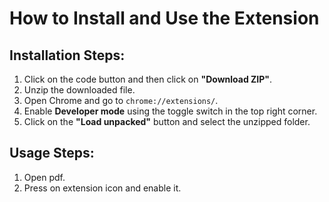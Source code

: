 <!DOCTYPE html>
<html lang="en">
<head>
    <meta charset="UTF-8">
    <meta name="viewport" content="width=device-width, initial-scale=1.0">
    
 
</head>
<body>
    <h1>How to Install and Use the Extension</h1>
    <h2>Installation Steps:</h2>
    <ol>
        <li>Click on the code button and then click on <strong>"Download ZIP"</strong>.</li>
        <li>Unzip the downloaded file.</li>
        <li>Open Chrome and go to <code>chrome://extensions/</code>.</li>
        <li>Enable <strong>Developer mode</strong> using the toggle switch in the top right corner.</li>
        <li>Click on the <strong>"Load unpacked"</strong> button and select the unzipped folder.</li>
    </ol>
    <h2>Usage Steps:</h2>
    <ol>
        <li>Open pdf.</li>
        <li>Press on extension icon and enable it.</li>
    </ol>
</body>
</html>
